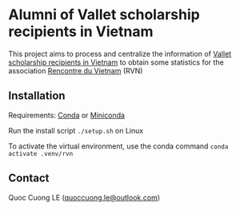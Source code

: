 # Alumni of Vallet scholarship recipients in Vietnam

This project aims to process and centralize the information of [Vallet scholarship recipients in Vietnam](https://www.fondationvallet.org/en/scholarships/vietnam/) to obtain some statistics for the association [Rencontre du Vietnam](https://rencontresduvietnam.org/) (RVN)

## Installation

Requirements: [Conda](https://anaconda.org/download) or [Miniconda](https://docs.conda.io/projects/miniconda/en/latest/index.html)

Run the install script ```./setup.sh``` on Linux

To activate the virtual environment, use the conda command
```conda activate .venv/rvn```

## Contact

Quoc Cuong LE (quoccuong.le@outlook.com)

